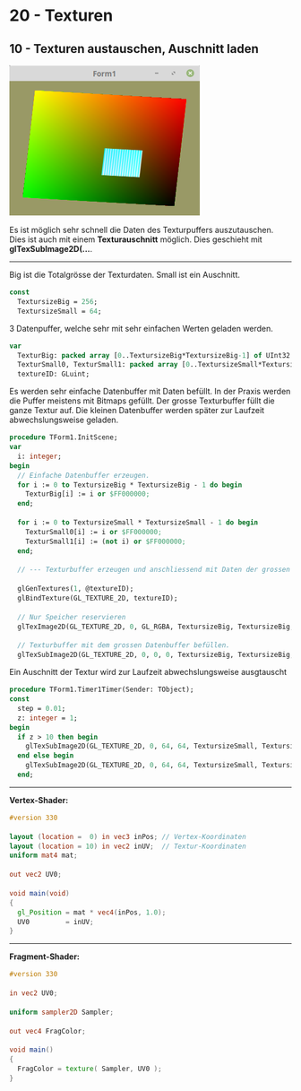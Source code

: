 # 20 - Texturen
## 10 - Texturen austauschen, Auschnitt laden

![image.png](image.png)

Es ist möglich sehr schnell die Daten des Texturpuffers auszutauschen.
Dies ist auch mit einem **Texturauschnitt** möglich.
Dies geschieht mit **glTexSubImage2D(...**.

---
Big ist die Totalgrösse der Texturdaten.
Small ist ein Auschnitt.

```pascal
const
  TextursizeBig = 256;
  TextursizeSmall = 64;
```

3 Datenpuffer, welche sehr mit sehr einfachen Werten geladen werden.

```pascal
var
  TexturBig: packed array [0..TextursizeBig*TextursizeBig-1] of UInt32 ;
  TexturSmall0, TexturSmall1: packed array [0..TextursizeSmall*TextursizeSmall-1]of UInt32;
  textureID: GLuint;
```

Es werden sehr einfache Datenbuffer mit Daten befüllt.
In der Praxis werden die Puffer meistens mit Bitmaps gefüllt.
Der grosse Texturbuffer füllt die ganze Textur auf.
Die kleinen Datenbuffer werden später zur Laufzeit abwechslungsweise geladen.

```pascal
procedure TForm1.InitScene;
var
  i: integer;
begin
  // Einfache Datenbuffer erzeugen.
  for i := 0 to TextursizeBig * TextursizeBig - 1 do begin
    TexturBig[i] := i or $FF000000;
  end;

  for i := 0 to TextursizeSmall * TextursizeSmall - 1 do begin
    TexturSmall0[i] := i or $FF000000;
    TexturSmall1[i] := (not i) or $FF000000;
  end;

  // --- Texturbuffer erzeugen und anschliessend mit Daten der grossen Textur befüllen.

  glGenTextures(1, @textureID);
  glBindTexture(GL_TEXTURE_2D, textureID);

  // Nur Speicher reservieren
  glTexImage2D(GL_TEXTURE_2D, 0, GL_RGBA, TextursizeBig, TextursizeBig, 0, GL_RGBA, GL_UNSIGNED_BYTE, nil);

  // Texturbuffer mit dem grossen Datenbuffer befüllen.
  glTexSubImage2D(GL_TEXTURE_2D, 0, 0, 0, TextursizeBig, TextursizeBig, GL_RGBA, GL_UNSIGNED_BYTE, @TexturBig);
```

Ein Auschnitt der Textur wird zur Laufzeit abwechslungsweise ausgtauscht

```pascal
procedure TForm1.Timer1Timer(Sender: TObject);
const
  step = 0.01;
  z: integer = 1;
begin
  if z > 10 then begin
    glTexSubImage2D(GL_TEXTURE_2D, 0, 64, 64, TextursizeSmall, TextursizeSmall, GL_RGBA, GL_UNSIGNED_BYTE, @TexturSmall0);
  end else begin
    glTexSubImage2D(GL_TEXTURE_2D, 0, 64, 64, TextursizeSmall, TextursizeSmall, GL_RGBA, GL_UNSIGNED_BYTE, @TexturSmall1);
  end;
```


---
**Vertex-Shader:**

```glsl
#version 330

layout (location =  0) in vec3 inPos; // Vertex-Koordinaten
layout (location = 10) in vec2 inUV;  // Textur-Koordinaten
uniform mat4 mat;

out vec2 UV0;

void main(void)
{
  gl_Position = mat * vec4(inPos, 1.0);
  UV0         = inUV;
}

```


---
**Fragment-Shader:**

```glsl
#version 330

in vec2 UV0;

uniform sampler2D Sampler;

out vec4 FragColor;

void main()
{
  FragColor = texture( Sampler, UV0 );
}

```


